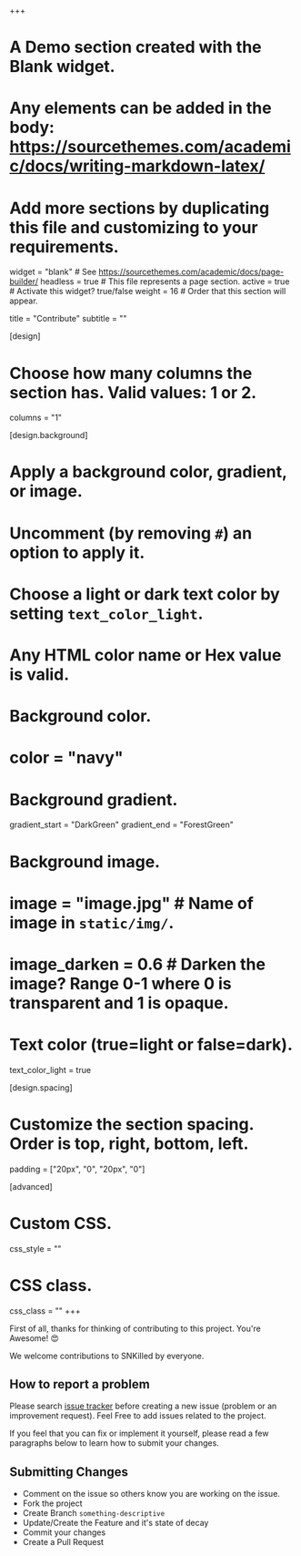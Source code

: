+++
# A Demo section created with the Blank widget.
# Any elements can be added in the body: https://sourcethemes.com/academic/docs/writing-markdown-latex/
# Add more sections by duplicating this file and customizing to your requirements.

widget = "blank"  # See https://sourcethemes.com/academic/docs/page-builder/
headless = true  # This file represents a page section.
active = true  # Activate this widget? true/false
weight = 16 # Order that this section will appear.

title = "Contribute"
subtitle = ""

[design]
  # Choose how many columns the section has. Valid values: 1 or 2.
  columns = "1"

[design.background]
  # Apply a background color, gradient, or image.
  #   Uncomment (by removing `#`) an option to apply it.
  #   Choose a light or dark text color by setting `text_color_light`.
  #   Any HTML color name or Hex value is valid.

  # Background color.
  # color = "navy"
  
  # Background gradient.
  gradient_start = "DarkGreen"
  gradient_end = "ForestGreen"
  
  # Background image.
  # image = "image.jpg"  # Name of image in `static/img/`.
  # image_darken = 0.6  # Darken the image? Range 0-1 where 0 is transparent and 1 is opaque.

  # Text color (true=light or false=dark).
  text_color_light = true

[design.spacing]
  # Customize the section spacing. Order is top, right, bottom, left.
  padding = ["20px", "0", "20px", "0"]

[advanced]
 # Custom CSS. 
 css_style = ""
 
 # CSS class.
 css_class = ""
+++

First of all, thanks for thinking of contributing to this project.  You're Awesome! 😍

We welcome contributions to SNKilled by everyone.  

## How to report a problem

Please search [issue tracker](https://github.com/jacebenson/snkilled/issues) before creating a new issue (problem or an improvement request).  Feel Free to add issues related to the project.

If you feel that you can fix or implement it yourself, please read a few paragraphs below to learn how to submit your changes.

## Submitting Changes

- Comment on the issue so others know you are working on the issue.
- Fork the project
- Create Branch `something-descriptive`
- Update/Create the Feature and it's state of decay
- Commit your changes
- Create a Pull Request
